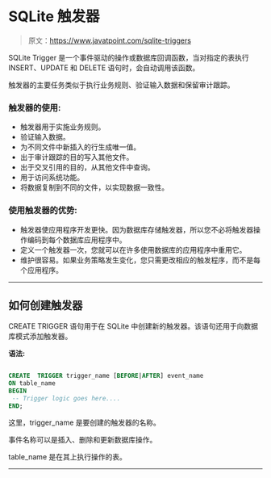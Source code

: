 # SQLite 触发器

> 原文：<https://www.javatpoint.com/sqlite-triggers>

SQLite Trigger 是一个事件驱动的操作或数据库回调函数，当对指定的表执行 INSERT、UPDATE 和 DELETE 语句时，会自动调用该函数。

触发器的主要任务类似于执行业务规则、验证输入数据和保留审计跟踪。

### 触发器的使用:

*   触发器用于实施业务规则。
*   验证输入数据。
*   为不同文件中新插入的行生成唯一值。
*   出于审计跟踪的目的写入其他文件。
*   出于交叉引用的目的，从其他文件中查询。
*   用于访问系统功能。
*   将数据复制到不同的文件，以实现数据一致性。

### 使用触发器的优势:

*   触发器使应用程序开发更快。因为数据库存储触发器，所以您不必将触发器操作编码到每个数据库应用程序中。
*   定义一个触发器一次，您就可以在许多使用数据库的应用程序中重用它。
*   维护很容易。如果业务策略发生变化，您只需更改相应的触发程序，而不是每个应用程序。

* * *

## 如何创建触发器

CREATE TRIGGER 语句用于在 SQLite 中创建新的触发器。该语句还用于向数据库模式添加触发器。

**语法:**

```sql

CREATE  TRIGGER trigger_name [BEFORE|AFTER] event_name 
ON table_name
BEGIN
 -- Trigger logic goes here....
END; 

```

这里，trigger_name 是要创建的触发器的名称。

事件名称可以是插入、删除和更新数据库操作。

table_name 是在其上执行操作的表。

* * *